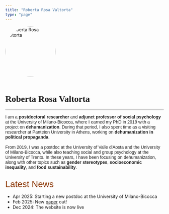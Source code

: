 ```yaml
---
title: "Roberta Rosa Valtorta"
type: "page"
---
```


<div style="text-align: left; margin-bottom: 2rem;">
  <img src="/picture.jpeg" alt="Roberta Rosa Valtorta" style="width:160px; border-radius: 50%; margin-bottom: 1rem;">
  <h1 style="font-family: Red Hat Text;">Roberta Rosa Valtorta</h1>

  <!-- social icons -->

---
<p style="font-family: 'Red Hat Text', sans-serif;">
  I am a <strong>postdoctoral researcher</strong> and <strong>adjunct professor of social psychology</strong> at the University of Milano-Bicocca, where I earned my PhD in 2019 with a project on <strong>dehumanization</strong>. During that period, I also spent time as a visiting researcher at Panteion University in Athens, working on <strong>dehumanization in political propaganda</strong>.
  <br><br> 
  From 2019, I was a postdoc at the University of Valle d'Aosta and the University of Milano-Bicocca, while also teaching social and group psychology at the University of Trento. In these years, I have been focusing on dehumanization, along with other topics such as <strong>gender stereotypes</strong>, <strong>socioeconomic inequality</strong>, and <strong>food sustainability</strong>.
  <br><br>
</p>

<span style="color: #8A3502; font-family: 'Red Hat Text', sans-serif; font-size: 28px;">Latest News</span>
<ul class="news-list post-content">
  <li>Apr 2025: Starting a new postdoc at the University of Milano-Bicocca</li>
  <li>Feb 2025: New <a href="publications/identity-and-inequality/">paper</a> out!</li>
  <li>Dec 2024: The website is now live</li>
</ul>